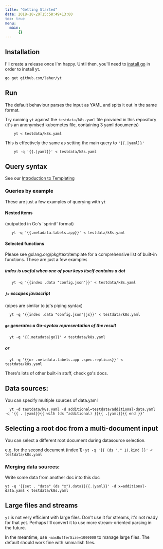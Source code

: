 ```yaml
---
title: "Getting Started"
date: 2018-10-20T15:58:49+13:00
toc: true
menu:
  main:
      {}
---
```


## Installation

I'll create a release once I'm happy. Until then, you'll need to [install go](https://golang.org/doc/install) in order to install yt.

    go get github.com/laher/yt

## Run

The default behaviour parses the input as YAML and spits it out in the same format.

Try running `yt` against the `testdata/k8s.yaml` file provided in this repository (it's an anonymised kubernetes file, containing 3 yaml documents)

```
    yt < testdata/k8s.yaml 
```

This is effectively the same as setting the main query to `'{{.|yaml}}'`

```
    yt -q '{{.|yaml}}' < testdata/k8s.yaml 
```

## Query syntax

See our [Introduction to Templating](/yt/posts/templating/)

### Queries by example

These are just a few examples of querying with `yt`

#### Nested items

(outputted in Go's 'sprintf' format)

```
   yt -q '{{.metadata.labels.app}}' < testdata/k8s.yaml
```

#### Selected functions

Please see golang.org/pkg/text/template for a comprehensive list of built-in functions. These are just a few examples

##### index is useful when one of your keys itself contains a dot

```
   yt -q '{{index .data "config.json"}}' < testdata/k8s.yaml
```

##### `js` escapes javascript

(pipes are similar to jq's piping syntax)

```
  yt -q '{{index .data "config.json"|js}}' < testdata/k8s.yaml
```

##### `go` generates a Go-syntax representation of the result

```
  yt -q '{{.metadata|go}}' < testdata/k8s.yaml
```

##### or

```
  yt -q '{{or .metadata.labels.app .spec.replicas}}' < testdata/k8s.yaml
```

There's lots of other built-in stuff, check go's docs.

## Data sources:

You can specify multiple sources of data.yaml

```
  yt -d testdata/k8s.yaml -d additional=testdata/additional-data.yaml -q '{{ . |yaml}}{{ with (ds "additional) }}{{ .|yaml}}{{ end }}'
```

## Selecting a root doc from a multi-document input

You can select a different root document during datasource selection.

e.g. for the second document (index 1): `yt -q '{{ (ds "." 1).kind }}' < testdata/k8s.yaml`

### Merging data sources:

Write some data from another doc into this doc

```
yt -q '{{set . "data" (ds "x").data}}{{.|yaml}}' -d x=additional-data.yaml < testdata/k8s.yaml
```

## Large files and streams

`yt` is not very efficient with large files. Don't use it for streams, it's not ready for that yet. Perhaps I'll convert it to use more stream-oriented parsing in the future.

In the meantime, use `-maxBufferSize=1000000` to manage large files. The default should work fine with smmallish files.

